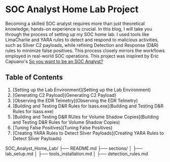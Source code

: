 # SOC Analyst Home Lab Project
Becoming a skilled SOC analyst requires more than just theoretical knowledge; hands-on experience is crucial. In this blog, I will take you through the process of setting up my SOC home lab. I used tools like LimaCharlie and YARA rules to detect and respond to malicious activities, such as Sliver C2 payloads, while refining Detection and Response (D&R) rules to minimize false positives. This process closely mirrors the workflows employed in real-world SOC operations. This project was inspired by Eric Capuano's [So you want to be an SOC Analyst?](https://blog.ecapuano.com/p/so-you-want-to-be-a-soc-analyst-part)

## Table of Contents
1. [Setting up the Lab Environment](Setting up the Lab Environment)
2. [Generating C2 Payload](Generating C2 Payload)
3. [Observing the EDR Telmetry](Observing the EDR Telmetry)
4. [Building and Testing D&R Rules for lsass.exe](Building and Testing D&R Rules for lsass.exe)
5. [Building and Testing D&R RUles for Volume Shadow Copies](Building and Testing D&R Rules for Volume Shadow Copies)
6. [Tuning False Positives](Tuning False Positives)
7. [Creating YARA Rules to Detect Sliver Payloads](Creating YARA Rules to Detect Sliver Payloads)

SOC_Analyst_Home_Lab/
├── README.md
├── sections/
│   ├── lab_setup.md
│   ├── tools_installation.md
│   ├── detection_rules.md

